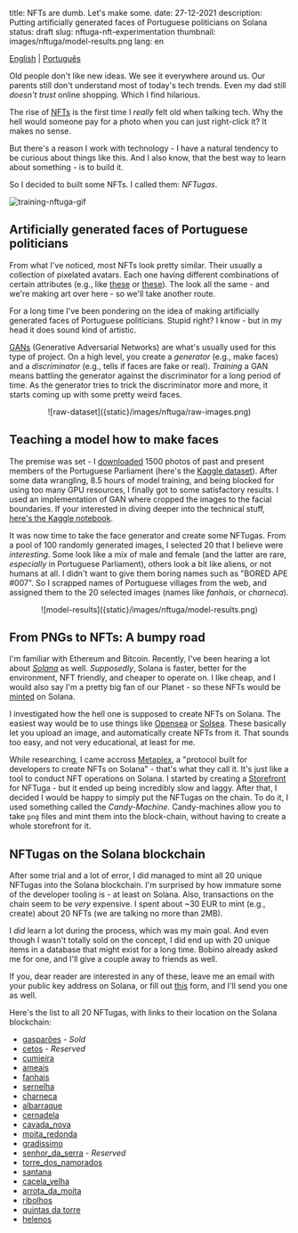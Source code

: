 title: NFTs are dumb. Let's make some.
date: 27-12-2021
description: Putting artificially generated faces of Portuguese politicians on Solana
status: draft
slug: nftuga-nft-experimentation
thumbnail: images/nftuga/model-results.png
lang: en

[English](/blog/nftuga-nft-experimentation) | [Português](/nftuga-nft-experimentation-pt) 

Old people don't like new ideas. We see it everywhere around us. Our parents still don't understand most of today's tech trends. Even my dad still *doesn't trust* online shopping. Which I find hilarious.

The rise of [NFTs](https://www.theverge.com/22310188/nft-explainer-what-is-blockchain-crypto-art-faq) is the first time I *really* felt old when talking tech. Why the hell would someone pay for a photo when you can just right-click it? It makes no sense. 

But there's a reason I work with technology - I have a natural tendency to be curious about things like this. And I also know, that the best way to learn about something - is to build it. 

So I decided to built some NFTs. I called them: *NFTugas*.

![training-nftuga-gif]({static}/images/nftuga/nftuga-gif.gif)

## Artificially generated faces of Portuguese politicians

From what I've noticed, most NFTs look pretty similar. Their usually a collection of pixelated avatars. Each one having different combinations of certain attributes (e.g., like [these](https://opensea.io/collection/boredapeyachtclub) or [these](https://www.larvalabs.com/cryptopunks)). The look all the same - and we're making art over here - so we'll take another route.

For a long time I've been pondering on the idea of making artificially generated faces of Portuguese politicians. Stupid right? I know - but in my head it does sound kind of artistic. 

[GANs](https://en.wikipedia.org/wiki/Generative_adversarial_network) (Generative Adversarial Networks) are what's usually used for this type of project. On a high level, you create a *generator* (e.g., make faces) and a *discriminator* (e.g., tells if faces are fake or real). *Training* a GAN means battling the generator against the discriminator for a long period of time. As the generator tries to trick the discriminator more and more, it starts coming up with some pretty weird faces.

<center>
![raw-dataset]({static}/images/nftuga/raw-images.png)
</center>

## Teaching a model how to make faces

The premise was set -  I [downloaded](https://github.com/duarteocarmo/nftuga/blob/master/download_images.py) 1500 photos of past and present members of the Portuguese Parliament (here's the [Kaggle dataset](https://www.kaggle.com/duarteocarmo/diplomatas-download)). After some data wrangling, 8.5 hours of model training, and being blocked for using too many GPU resources, I finally got to some satisfactory results. I used an implementation of GAN where cropped the images to the facial boundaries. If your interested in diving deeper into the technical stuff, [here's the Kaggle notebook](https://www.kaggle.com/duarteocarmo/nftuga-training). 


It was now time to take the face generator and create some NFTugas. From a pool of 100 randomly generated images, I selected 20 that I believe were *interesting*. Some look like a mix of male and female (and the latter are rare, *especially* in Portuguese Parliament), others look a bit like aliens, or not humans at all. I didn't want to give them boring names such as "BORED APE #007". So I scrapped names of Portuguese villages from the web, and assigned them to the 20 selected images (names like *fanhais*, or *charneca*). 

<center>
![model-results]({static}/images/nftuga/model-results.png)
</center>

## From PNGs to NFTs: A bumpy road

I'm familiar with Ethereum and Bitcoin. Recently, I've been hearing a lot about *[Solana](https://solana.com)* as well. *Supposedly*, Solana is faster, better for the environment, NFT friendly, and cheaper to operate on. I like cheap, and I would also say I'm a pretty big fan of our Planet - so these NFTs would be [minted](https://www.sofi.com/learn/content/what-is-nft-minting/) on Solana. 

I investigated how the hell one is supposed to create NFTs on Solana. The easiest way would be to use things like [Opensea](https://opensea.io) or [Solsea](https://solsea.io/). These basically let you upload an image, and automatically create NFTs from it. That sounds too easy, and not very educational, at least for me.

While researching, I came accross [Metaplex](https://github.com/metaplex-foundation/metaplex), a "protocol built for developers to create NFTs on Solana" - that's what they call it. It's just like a tool to conduct NFT operations on Solana. I started by creating a [Storefront](https://docs.metaplex.com/create-store/init-store) for NFTuga - but it ended up being incredibly slow and laggy. After that, I decided I would be happy to simply put the NFTugas on the chain. To do it, I used something called the *Candy-Machine*. Candy-machines allow you to take `png` files and mint them into the block-chain, without having to create a whole storefront for it.

## NFTugas on the Solana blockchain

After some trial and a lot of error, I did managed to mint all 20 unique NFTugas into the Solana blockchain. I'm surprised by how immature some of the developer tooling is - at least on Solana. Also, transactions on the chain seem to be *very* expensive. I spent about ~30 EUR to mint (e.g., create) about 20 NFTs (we are talking no more than 2MB). 

I *did* learn a lot during the process, which was my main goal.  And even though I wasn't totally sold on the concept, I did end up with 20 unique items in a database that might exist for a long time. Bobino already asked me for one, and I'll give a couple away to friends as well. 

If you, dear reader are interested in any of these, leave me an email with your public key address on Solana, or fill out [this](https://forms.gle/q9NeyfQdwbFBaSbc8) form, and I'll send you one as well. 

Here's the list to all 20 NFTugas, with links to their location on the Solana blockchain:

- [gasparões](https://explorer.solana.com/address/EmfVGHYqTa76x82jh8133Hp6iQvE43e8NSimfm4jXywq) - *Sold*
- [cetos](https://explorer.solana.com/address/HLugPDkBNZfgFhvuHeYxP5W9LEYbQi2BmPaYkyek7vKm) - *Reserved*
- [cumieira](https://explorer.solana.com/address/BU1ZcT5xthBfiF9tgSKUACVKdCEvvZppbST2Eh7gHz9H) 
- [ameais](https://explorer.solana.com/address/)
- [fanhais](https://explorer.solana.com/address/GG2wNV2gJTgnsfNbryc3Eb7pKHvxr1hEMU192y6pxtUY)
- [sernelha](https://explorer.solana.com/address/391L2c8ZDHZExvfN6joy36Pna4K1pLEPBYz6Ay7wo5zM)
- [charneca](https://explorer.solana.com/address/8hf2UiWPtpmuE7gPFu3D2cU3b4z2PRNHG9BxSUVwvkaR)
- [albarraque](https://explorer.solana.com/address/85Cm9f2XUWSEsCWwHibce2miitcrz2ajCvx6AQ2ACmpd)
- [cernadela](https://explorer.solana.com/address/F7ni1Qa9iSiVK8yLr4ZwPUKbAriRzaNUjeTcHUqgW1bQ)
- [cavada_nova](https://explorer.solana.com/address/6pxqLQs9w4c2tyKJ4jRnpFcdi1G5Zo31McnqzihmNSxp)
- [moita_redonda](https://explorer.solana.com/address/7niUipVkr58B6zfdx92VUNak1CBWxMfEaAu3MJ5xy8Zv)
- [gradissimo](https://explorer.solana.com/address/GSaAtwFjja979nSYeK7jYJ5rF5teDKGHyie2MPjV7KXG)
- [senhor_da_serra](https://explorer.solana.com/address/Caiv1ZKkqxg4x2tKK422ny51MDuvCqkSgnX8jbkRYspj) - *Reserved*
- [torre_dos_namorados](https://explorer.solana.com/address/ESRtgAmNRaxupepvuFD61JFDS85j9YRfc6cDJX633Uw6)
- [santana](https://explorer.solana.com/address/AntpwziEwHw9SaSAUF1cpXysDbVrfnZfzbB61jSC6DP1)
- [cacela_velha](https://explorer.solana.com/address/HiRHzSe8CCjTqdGTtojKiKf45t3WJsPieu54Vd2XAEJP)
- [arrota_da_moita](https://explorer.solana.com/address/gNZ6g1jn1QRmSNuaHLaLSqpZebZT4fEgfy8R14rTBHS)
- [ribolhos](https://explorer.solana.com/address/CYDXjb7D4rkTt1JWvc7DSRtf5pRWADFTiNJGRuUMi3kQ)
- [quintas da torre](https://explorer.solana.com/address/7LQ2r5p7cQrabyWK8hgHEcHnasMkqabwyrpY2ikPrDqW)
- [helenos](https://explorer.solana.com/address/GiB3Goa2nEBFKLdZjNxrXGjBfNasEXopCR18NaUTR2fc)

